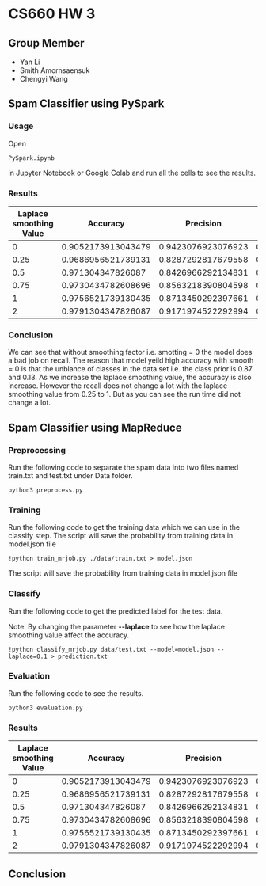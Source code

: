 # CS660 HW 3
## Group Member
- Yan Li
- Smith Amornsaensuk
- Chengyi Wang

## Spam Classifier using PySpark
### Usage
Open 
```
PySpark.ipynb 
```
in Jupyter Notebook or Google Colab and run all the cells to see the results.

### Results
Laplace smoothing Value | Accuracy | Precision | Recall |F-measure| Run Time |
----------------------- | -------- | --------- | ------ | ------- | -------- |
0   | 0.9052173913043479 | 0.9423076923076923 | 0.3161290322580645| 0.47342995169082125 | 0:00:01.300303 |
0.25| 0.9686956521739131 | 0.8287292817679558 | 0.967741935483871 |0.8928571428571429 |0:00:01.130442|
0.5 | 0.971304347826087  | 0.8426966292134831 | 0.967741935483871 |0.9009009009009008|0:00:01.052726 |
0.75| 0.9730434782608696 | 0.8563218390804598 | 0.9612903225806452|0.905775075987842 |0:00:01.095822 |
1   | 0.9756521739130435 | 0.8713450292397661 | 0.9612903225806452|0.9141104294478527 |0:00:01.055738 |
2   | 0.9791304347826087 | 0.9171974522292994 | 0.9290322580645162|0.9230769230769231 |0:00:01.047157 |

### Conclusion
We can see that without smoothing factor i.e. smotting = 0 the model does a bad job on recall. 
The reason that model yeild high accuracy with smooth = 0 is that the unblance of classes in the data set i.e. the class prior is 0.87 and 0.13. As we increase the 
laplace smoothing value, the accuracy is also increase. However the recall does not change a lot with the laplace smoothing value from 0.25 to 1. But as you can see
the run time did not change a lot.

## Spam Classifier using MapReduce
### Preprocessing
Run the following code to separate the spam data into two files named train.txt and test.txt under Data folder.
```
python3 preprocess.py
```
### Training
Run the following code to get the training data which we can use in the classify step. The script will save the probability from training data in model.json file
```
!python train_mrjob.py ./data/train.txt > model.json
```
The script will save the probability from training data in model.json file

### Classify
Run the following code to get the predicted label for the test data.

Note: By changing the parameter **--laplace** to see how the laplace smoothing value affect the accuracy.
```
!python classify_mrjob.py data/test.txt --model=model.json --laplace=0.1 > prediction.txt
```
### Evaluation
Run the following code to see the results.
```
python3 evaluation.py
```
### Results
Laplace smoothing Value | Accuracy | Precision | Recall |F-measure| 
----------------------- | -------- | --------- | ------ | ------- | 
0   | 0.9052173913043479 | 0.9423076923076923 | 0.3161290322580645| 0.47342995169082125 
0.25| 0.9686956521739131 | 0.8287292817679558 | 0.967741935483871 |0.8928571428571429 
0.5 | 0.971304347826087  | 0.8426966292134831 | 0.967741935483871 |0.9009009009009008
0.75| 0.9730434782608696 | 0.8563218390804598 | 0.9612903225806452|0.905775075987842 
1   | 0.9756521739130435 | 0.8713450292397661 | 0.9612903225806452|0.9141104294478527 
2   | 0.9791304347826087 | 0.9171974522292994 | 0.9290322580645162|0.9230769230769231 

## Conclusion
